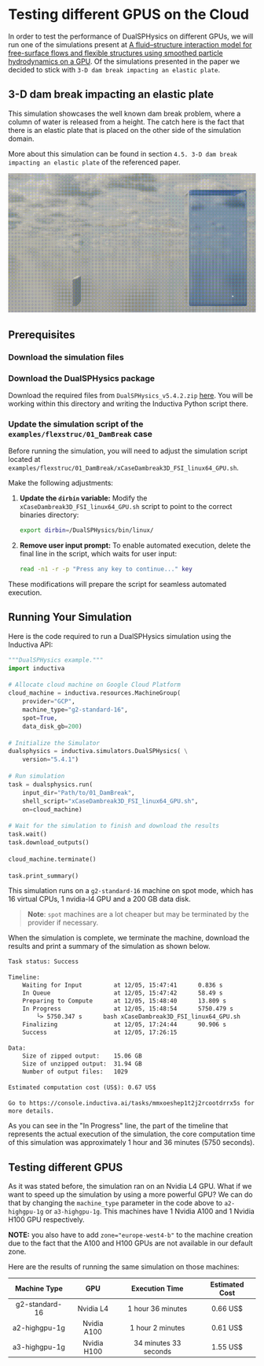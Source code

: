 # Testing different GPUS on the Cloud

In order to test the performance of DualSPHysics on different GPUs, we will run one
of the simulations present at
[A fluid–structure interaction model for free-surface flows and flexible structures using smoothed particle hydrodynamics on a GPU](https://www.sciencedirect.com/science/article/pii/S0889974621000955?via%3Dihub).
Of the simulations presented in the paper we decided to stick with `3-D dam break impacting an elastic plate`.

## 3-D dam break impacting an elastic plate

This simulation showcases the well known dam break problem, where a column of
water is released from a height. The catch here is the fact that there is an elastic
plate that is placed on the other side of the simulation domain.

More about this simulation can be found in section `4.5. 3-D dam break impacting an elastic plate`
of the referenced paper.

<p align="center"><img src="./_static/dam_break_elastic.gif" alt="Visualization created with Blender." width="700"></p>

## Prerequisites

### Download the simulation files

### Download the DualSPHysics package
Download the required files from `DualSPHysics_v5.4.2.zip` [here](https://dual.sphysics.org/downloads/).
You will be working within this directory and writing the Inductiva Python script there.

### Update the simulation script of the `examples/flexstruc/01_DamBreak` case

Before running the simulation, you will need to adjust the simulation script located
at `examples/flexstruc/01_DamBreak/xCaseDambreak3D_FSI_linux64_GPU.sh`.

Make the following adjustments:
1. **Update the `dirbin` variable:**
   Modify the `xCaseDambreak3D_FSI_linux64_GPU.sh` script to point to the correct binaries directory:
   ```bash
   export dirbin=/DualSPHysics/bin/linux/
   ```
2. **Remove user input prompt:**
   To enable automated execution, delete the final line in the script, which waits for user input:
   ```bash
   read -n1 -r -p "Press any key to continue..." key
   ```

These modifications will prepare the script for seamless automated execution.


## Running Your Simulation
Here is the code required to run a DualSPHysics simulation using the Inductiva API:

```python
"""DualSPHysics example."""
import inductiva

# Allocate cloud machine on Google Cloud Platform
cloud_machine = inductiva.resources.MachineGroup(
    provider="GCP",
    machine_type="g2-standard-16",
    spot=True,
    data_disk_gb=200)

# Initialize the Simulator
dualsphysics = inductiva.simulators.DualSPHysics( \
    version="5.4.1")

# Run simulation
task = dualsphysics.run(
    input_dir="Path/to/01_DamBreak",
    shell_script="xCaseDambreak3D_FSI_linux64_GPU.sh",
    on=cloud_machine)

# Wait for the simulation to finish and download the results
task.wait()
task.download_outputs()

cloud_machine.terminate()

task.print_summary()
```

This simulation runs on a `g2-standard-16` machine on spot mode, which has 16 virtual CPUs,
1 nvidia-l4 GPU and a 200 GB data disk.

> **Note**: `spot` machines are a lot cheaper but may be terminated by the provider if necessary.

When the simulation is complete, we terminate the machine, download the results and print a summary of the simulation as shown below.

```
Task status: Success

Timeline:
	Waiting for Input         at 12/05, 15:47:41      0.836 s
	In Queue                  at 12/05, 15:47:42      58.49 s
	Preparing to Compute      at 12/05, 15:48:40      13.809 s
	In Progress               at 12/05, 15:48:54      5750.479 s
		└> 5750.347 s      bash xCaseDambreak3D_FSI_linux64_GPU.sh
	Finalizing                at 12/05, 17:24:44      90.906 s
	Success                   at 12/05, 17:26:15      

Data:
	Size of zipped output:    15.06 GB
	Size of unzipped output:  31.94 GB
	Number of output files:   1029

Estimated computation cost (US$): 0.67 US$

Go to https://console.inductiva.ai/tasks/mmxoeshep1t2j2rcootdrrx5s for more details.
```

As you can see in the "In Progress" line, the part of the timeline that 
represents the actual execution of the simulation, the core computation time 
of this simulation was approximately 1 hour and 36 minutes (5750 seconds).

## Testing different GPUS

As it was stated before, the simulation ran on an Nvidia L4 GPU. What if we want
to speed up the simulation by using a more powerful GPU? We can do that by
changing the `machine_type` parameter in the code above to `a2-highgpu-1g` or
`a3-highgpu-1g`. This machines have 1 Nvidia A100 and 1 Nvidia H100 GPU respectively.

**NOTE:** you also have to add `zone="europe-west4-b"` to the machine creation due to
the fact that the A100 and H100 GPUs are not available in our default zone.


Here are the results of running the same simulation on those machines:

|  Machine Type  | GPU         |Execution Time          | Estimated Cost |
|:--------------:|:-----------:|:----------------------:|:--------------:|
|  g2-standard-16| Nvidia L4   | 1 hour 36 minutes      | 0.66 US$    |
|  a2-highgpu-1g | Nvidia A100 | 1 hour 2 minutes       | 0.61 US$    |
|  a3-highgpu-1g | Nvidia H100 | 34 minutes 33 seconds  | 1.55 US$    |
